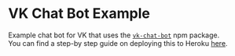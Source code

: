 # VK Chat Bot Example
Example chat bot for VK that uses the [`vk-chat-bot`](https://github.com/sudoio/vk-chat-bot) npm package.    
You can find a step-by step guide on deploying this to Heroku [here](https://github.com/sudoio/vk-chat-bot/wiki/Heroku-Deploy-Guide).
